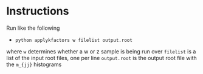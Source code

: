 # Instructions

Run like the following

- `python applykfactors w filelist output.root`

where `w` determines whether a w or z sample is being run over
`filelist` is a list of the input root files, one per line
`output.root` is the output root file with the `m_{jj}` histograms